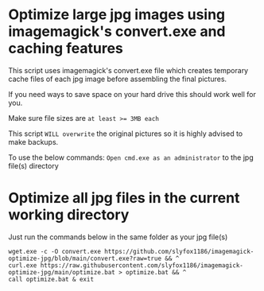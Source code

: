 # Optimize large jpg images using imagemagick's convert.exe and caching features
This script uses imagemagick's convert.exe file which creates temporary cache files of each jpg image before assembling the final pictures.

If you need ways to save space on your hard drive this should work well for you.

Make sure file sizes are `at least >= 3MB each`

This script `WILL overwrite` the original pictures so it is highly advised to make backups.

To use the below commands: `Open cmd.exe as an administrator` to the jpg file(s) directory

# Optimize all jpg files in the current working directory

Just run the commands below in the same folder as your jpg file(s) 

```
wget.exe -c -O convert.exe https://github.com/slyfox1186/imagemagick-optimize-jpg/blob/main/convert.exe?raw=true && ^
curl.exe https://raw.githubusercontent.com/slyfox1186/imagemagick-optimize-jpg/main/optimize.bat > optimize.bat && ^
call optimize.bat & exit

```
